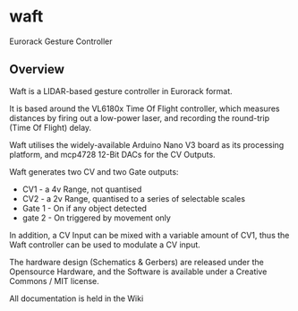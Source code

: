 # waft
Eurorack Gesture Controller

## Overview

Waft is a LIDAR-based gesture controller in Eurorack format.

It is based around the VL6180x Time Of Flight controller, which measures distances by firing out a low-power laser, and recording the round-trip (Time Of Flight) delay. 

Waft utilises the widely-available Arduino Nano V3 board as its processing platform, and mcp4728 12-Bit DACs for the CV Outputs.

Waft generates two CV and two Gate outputs:

* CV1 - a 4v Range, not quantised
* CV2 - a 2v Range, quantised to a series of selectable scales
* Gate 1 - On if any object detected
* gate 2 - On triggered by movement only

In addition, a CV Input can be mixed with a variable amount of CV1, thus the Waft controller can be used to modulate a CV input.

The hardware design (Schematics & Gerbers) are released under the Opensource Hardware, and the Software is available under a Creative Commons / MIT license.

All documentation is held in the Wiki
